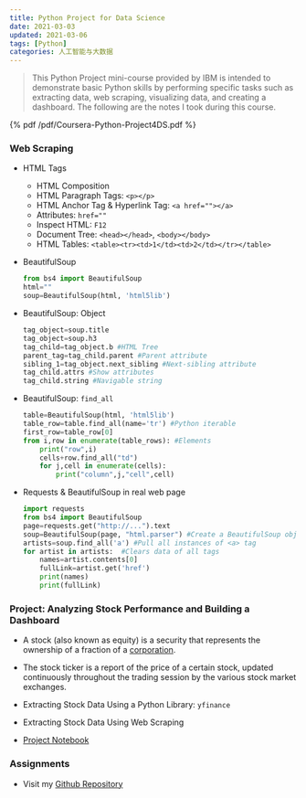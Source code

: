```yaml
---
title: Python Project for Data Science
date: 2021-03-03
updated: 2021-03-06
tags: [Python]
categories: 人工智能与大数据
---
```


> This Python Project mini-course provided by IBM is intended to demonstrate basic Python skills by performing specific tasks such as extracting data, web scraping, visualizing data, and creating a dashboard. The following are the notes I took during this course.

<!--more-->

{% pdf /pdf/Coursera-Python-Project4DS.pdf %}

### Web Scraping

- HTML Tags

  - HTML Composition
  - HTML Paragraph Tags: `<p></p>`
  - HTML Anchor Tag & Hyperlink Tag: `<a href=""></a>`
  - Attributes: `href=""`
  - Inspect HTML: `F12`
  - Document Tree: `<head></head>`, `<body></body>`
  - HTML Tables: `<table><tr><td>1</td><td>2</td></tr></table>`

- BeautifulSoup

  ```python
  from bs4 import BeautifulSoup
  html=""
  soup=BeautifulSoup(html, 'html5lib')
  ```

- BeautifulSoup: Object

  ```python
  tag_object=soup.title
  tag_object=soup.h3
  tag_child=tag_object.b #HTML Tree
  parent_tag=tag_child.parent #Parent attribute
  sibling_1=tag_object.next_sibling #Next-sibling attribute
  tag_child.attrs #Show attributes
  tag_child.string #Navigable string
  ```

- BeautifulSoup: `find_all`

  ```python
  table=BeautifulSoup(html, 'html5lib')
  table_row=table.find_all(name='tr') #Python iterable
  first_row=table_row[0]
  from i,row in enumerate(table_rows): #Elements
      print("row",i)
      cells+row.find_all("td")
      for j,cell in enumerate(cells):
          print("column",j,"cell",cell)
  ```

- Requests & BeautifulSoup in real web page

  ```python
  import requests
  from bs4 import BeautifulSoup
  page=requests.get("http://...").text
  soup=BeautifulSoup(page, "html.parser") #Create a BeautifulSoup object
  artists=soup.find_all('a') #Pull all instances of <a> tag
  for artist in artists:  #Clears data of all tags
      names=artist.contents[0]
      fullLink=artist.get('href')
      print(names)
      print(fullLink)
  ```
  

### Project: Analyzing Stock Performance and Building a Dashboard

- A stock (also known as equity) is a security that represents the ownership of a fraction of a [corporation](https://www.investopedia.com/terms/c/corporation.asp).
- The stock ticker is a report of the price of a certain stock, updated continuously throughout the trading session by the various stock market exchanges.
- Extracting Stock Data Using a Python Library: `yfinance`
- Extracting Stock Data Using Web Scraping

- [Project Notebook](https://dataplatform.cloud.ibm.com/analytics/notebooks/v2/ad8810db-e61c-4227-997d-f26c1ec0ad49/view?access_token=6a4d4d444262c5dc0cc25bee7ed55437e3bde917b8c6218d9f24f68053e99955)

### Assignments 

- Visit my [Github Repository](https://github.com/Bezhuang/LearnCS/tree/main/IBM%20Professional%20Certificates/Python%20Project%20for%20Data%20Science) 